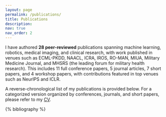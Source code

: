```yaml
---
layout: page
permalink: /publications/
title: Publications
description: 
nav: true
nav_order: 2
---
```


<!-- _pages/publications.md -->
I have authored **28 peer-reviewed** publications spanning machine learning, robotics, medical imaging, and clinical research, with work published in venues such as ECML-PKDD, NAACL, ICRA, IROS, RO-MAN, MIUA, Military Medicine Journal, and MHSRS (the leading forum for military health research). This includes 11 full conference papers, 5 journal articles, 7 short papers, and 4 workshop papers, with contributions featured in top venues such as NeurIPS and ICLR. 

A reverse-chronological list of my publications is provided below. For a categorized version organized by conferences, journals, and short papers, please refer to my [CV](https://mmasudurrah.github.io/assets/pdf/CV_Md_Masudur_Rahman.pdf).
<div class="publications">

{% bibliography %}

</div>
